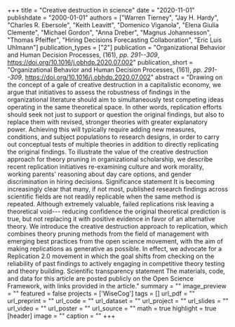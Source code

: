 +++
title = "Creative destruction in science"
date = "2020-11-01"
publishdate = "2000-01-01"
authors = ["Warren Tierney", "Jay H. Hardy", "Charles R. Ebersole", "Keith Leavitt", "Domenico Viganola", "Elena Giulia Clemente", "Michael Gordon", "Anna Dreber", "Magnus Johannesson", "Thomas Pfeiffer", "Hiring Decisions Forecasting Collaboration", "Eric Luis Uhlmann"]
publication_types = ["2"]
publication = "Organizational Behavior and Human Decision Processes, (161), _pp. 291--309_, https://doi.org/10.1016/j.obhdp.2020.07.002"
publication_short = "Organizational Behavior and Human Decision Processes, (161), _pp. 291--309_, https://doi.org/10.1016/j.obhdp.2020.07.002"
abstract = "Drawing on the concept of a gale of creative destruction in a capitalistic economy, we argue that initiatives to assess the robustness of findings in the organizational literature should aim to simultaneously test competing ideas operating in the same theoretical space. In other words, replication efforts should seek not just to support or question the original findings, but also to replace them with revised, stronger theories with greater explanatory power. Achieving this will typically require adding new measures, conditions, and subject populations to research designs, in order to carry out conceptual tests of multiple theories in addition to directly replicating the original findings. To illustrate the value of the creative destruction approach for theory pruning in organizational scholarship, we describe recent replication initiatives re-examining culture and work morality, working parents' reasoning about day care options, and gender discrimination in hiring decisions. Significance statement It is becoming increasingly clear that many, if not most, published research findings across scientific fields are not readily replicable when the same method is repeated. Although extremely valuable, failed replications risk leaving a theoretical void--- reducing confidence the original theoretical prediction is true, but not replacing it with positive evidence in favor of an alternative theory. We introduce the creative destruction approach to replication, which combines theory pruning methods from the field of management with emerging best practices from the open science movement, with the aim of making replications as generative as possible. In effect, we advocate for a Replication 2.0 movement in which the goal shifts from checking on the reliability of past findings to actively engaging in competitive theory testing and theory building. Scientific transparency statement The materials, code, and data for this article are posted publicly on the Open Science Framework, with links provided in the article."
summary = ""
image_preview = ""
featured = false
projects = ['WiseCog']
tags = []
url_pdf = ""
url_preprint = ""
url_code = ""
url_dataset = ""
url_project = ""
url_slides = ""
url_video = ""
url_poster = ""
url_source = ""
math = true
highlight = true
[header]
image = ""
caption = ""
+++
